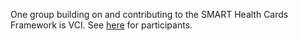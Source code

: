 One group building on and contributing to the SMART Health Cards Framework is VCI. See [here](https://vci.org) for participants.

<p></p>
<p></p>
